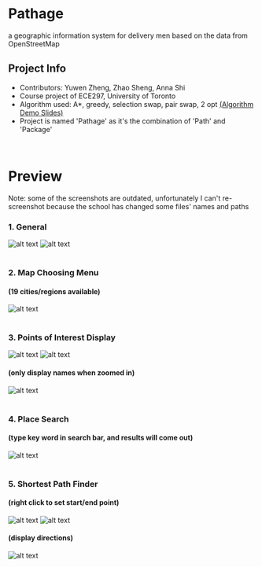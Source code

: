 # Pathage
a geographic information system for delivery men based on the data from OpenStreetMap     
 

## Project Info
- Contributors: Yuwen Zheng, Zhao Sheng, Anna Shi  
- Course project of ECE297, University of Toronto  
- Algorithm used: A*, greedy, selection swap, pair swap, 2 opt  [(Algorithm Demo Slides)](https://docs.google.com/presentation/d/1pOjHdbiZ4rC0EQaRnbb_id5GiTZv8B68ORyDmSKU2QE/edit?usp=sharing) 
- Project is named 'Pathage' as it's the combination of 'Path' and 'Package'  
 <br/>




# Preview
Note: some of the screenshots are outdated, unfortunately I can't re-screenshot because the school has changed some files' names and paths 

### 1. General
![alt text](https://github.com/echoztoronto/Pathage/blob/screenshot/images/image1.png)
![alt text](https://github.com/echoztoronto/Pathage/blob/screenshot/images/image7.png)
<br />
<br />

### 2. Map Choosing Menu 
#### (19 cities/regions available)
![alt text](https://github.com/echoztoronto/Pathage/blob/screenshot/images/image5.png)
<br />
<br />

### 3. Points of Interest Display
![alt text](https://github.com/echoztoronto/Pathage/blob/screenshot/images/image3.png)
![alt text](https://github.com/echoztoronto/Pathage/blob/screenshot/images/image9.png)
#### (only display names when zoomed in)
![alt text](https://github.com/echoztoronto/Pathage/blob/screenshot/images/image10.png)
<br />
<br />

### 4. Place Search
#### (type key word in search bar, and results will come out)
![alt text](https://github.com/echoztoronto/Pathage/blob/screenshot/images/image8.png)
<br />
<br />

### 5. Shortest Path Finder
#### (right click to set start/end point)
![alt text](https://github.com/echoztoronto/Pathage/blob/screenshot/images/image6.png)
![alt text](https://github.com/echoztoronto/Pathage/blob/screenshot/images/image4.png)
#### (display directions)
![alt text](https://github.com/echoztoronto/Pathage/blob/screenshot/images/image2.png)


